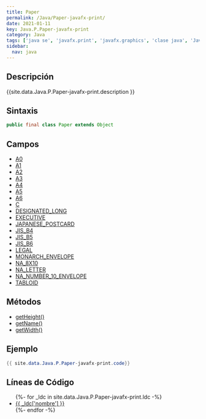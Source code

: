 ```yaml
---
title: Paper
permalink: /Java/Paper-javafx-print/
date: 2021-01-11
key: Java.P.Paper-javafx-print
category: Java
tags: ['java se', 'javafx.print', 'javafx.graphics', 'clase java', 'JavaFX 8.0']
sidebar: 
  nav: java
---
```


## Descripción
{{site.data.Java.P.Paper-javafx-print.description }}

## Sintaxis
~~~java
public final class Paper extends Object
~~~

## Campos
* [A0](/Java/Paper-javafx-print/A0)
* [A1](/Java/Paper-javafx-print/A1)
* [A2](/Java/Paper-javafx-print/A2)
* [A3](/Java/Paper-javafx-print/A3)
* [A4](/Java/Paper-javafx-print/A4)
* [A5](/Java/Paper-javafx-print/A5)
* [A6](/Java/Paper-javafx-print/A6)
* [C](/Java/Paper-javafx-print/C)
* [DESIGNATED_LONG](/Java/Paper-javafx-print/DESIGNATED_LONG)
* [EXECUTIVE](/Java/Paper-javafx-print/EXECUTIVE)
* [JAPANESE_POSTCARD](/Java/Paper-javafx-print/JAPANESE_POSTCARD)
* [JIS_B4](/Java/Paper-javafx-print/JIS_B4)
* [JIS_B5](/Java/Paper-javafx-print/JIS_B5)
* [JIS_B6](/Java/Paper-javafx-print/JIS_B6)
* [LEGAL](/Java/Paper-javafx-print/LEGAL)
* [MONARCH_ENVELOPE](/Java/Paper-javafx-print/MONARCH_ENVELOPE)
* [NA_8X10](/Java/Paper-javafx-print/NA_8X10)
* [NA_LETTER](/Java/Paper-javafx-print/NA_LETTER)
* [NA_NUMBER_10_ENVELOPE](/Java/Paper-javafx-print/NA_NUMBER_10_ENVELOPE)
* [TABLOID](/Java/Paper-javafx-print/TABLOID)

## Métodos
* [getHeight()](/Java/Paper-javafx-print/getHeight)
* [getName()](/Java/Paper-javafx-print/getName)
* [getWidth()](/Java/Paper-javafx-print/getWidth)

## Ejemplo
~~~java
{{ site.data.Java.P.Paper-javafx-print.code}}
~~~

## Líneas de Código
<ul>
{%- for _ldc in site.data.Java.P.Paper-javafx-print.ldc -%}
   <li>
       <a href="{{_ldc['url'] }}">{{ _ldc['nombre'] }}</a>
   </li>
{%- endfor -%}
</ul>
